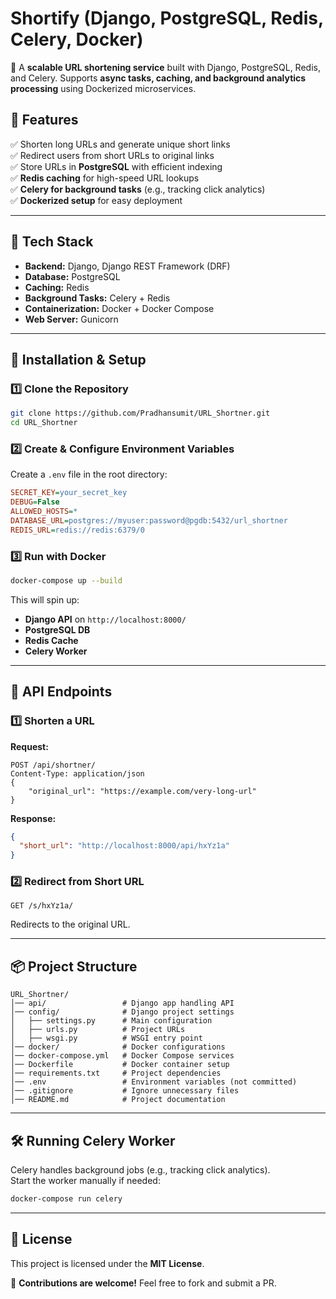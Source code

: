 # Shortify (Django, PostgreSQL, Redis, Celery, Docker)

🚀 A **scalable URL shortening service** built with Django, PostgreSQL, Redis, and Celery. Supports **async tasks, caching, and background analytics processing** using Dockerized microservices.

## 🌟 Features

✅ Shorten long URLs and generate unique short links  
✅ Redirect users from short URLs to original links  
✅ Store URLs in **PostgreSQL** with efficient indexing  
✅ **Redis caching** for high-speed URL lookups  
✅ **Celery for background tasks** (e.g., tracking click analytics)  
✅ **Dockerized setup** for easy deployment

---

## 📌 Tech Stack

- **Backend:** Django, Django REST Framework (DRF)
- **Database:** PostgreSQL
- **Caching:** Redis
- **Background Tasks:** Celery + Redis
- **Containerization:** Docker + Docker Compose
- **Web Server:** Gunicorn

---

## 🚀 Installation & Setup

### 1️⃣ Clone the Repository

```bash
git clone https://github.com/Pradhansumit/URL_Shortner.git
cd URL_Shortner
```

### 2️⃣ Create & Configure Environment Variables

Create a `.env` file in the root directory:

```ini
SECRET_KEY=your_secret_key
DEBUG=False
ALLOWED_HOSTS=*
DATABASE_URL=postgres://myuser:password@pgdb:5432/url_shortner
REDIS_URL=redis://redis:6379/0
```

### 3️⃣ Run with Docker

```bash
docker-compose up --build
```

This will spin up:

- **Django API** on `http://localhost:8000/`
- **PostgreSQL DB**
- **Redis Cache**
- **Celery Worker**

---

## 📡 API Endpoints

### 1️⃣ Shorten a URL

**Request:**

```http
POST /api/shortner/
Content-Type: application/json
{
    "original_url": "https://example.com/very-long-url"
}
```

**Response:**

```json
{
  "short_url": "http://localhost:8000/api/hxYz1a"
}
```

### 2️⃣ Redirect from Short URL

```http
GET /s/hxYz1a/
```

Redirects to the original URL.

---

## 📦 Project Structure

```
URL_Shortner/
│── api/                 # Django app handling API
│── config/              # Django project settings
│   ├── settings.py      # Main configuration
│   ├── urls.py          # Project URLs
│   ├── wsgi.py          # WSGI entry point
│── docker/              # Docker configurations
│── docker-compose.yml   # Docker Compose services
│── Dockerfile           # Docker container setup
│── requirements.txt     # Project dependencies
│── .env                 # Environment variables (not committed)
│── .gitignore           # Ignore unnecessary files
│── README.md            # Project documentation
```

---

## 🛠 Running Celery Worker

Celery handles background jobs (e.g., tracking click analytics).  
Start the worker manually if needed:

```bash
docker-compose run celery
```

---

## 📜 License

This project is licensed under the **MIT License**.

🚀 **Contributions are welcome!** Feel free to fork and submit a PR.
